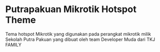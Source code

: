 # Putrapakuan Mikrotik Hotspot Theme

Tema hotspot Mikrotik yang digunakan pada perangkat mikrotik milik Sekolah Putra Pakuan yang dibuat oleh team Developer Muda dari TKJ FAMILY
